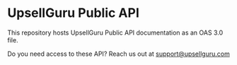 # UpsellGuru Public API
This repository hosts UpsellGuru Public API documentation as an OAS 3.0 file.

Do you need access to these API? Reach us out at [support@upsellguru.com](support@upsellguru.com)
